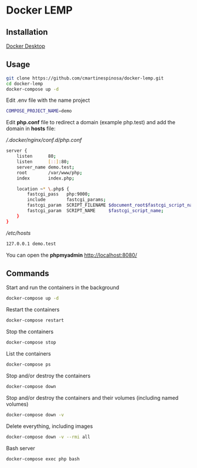 # Docker LEMP

## Installation

[Docker Desktop](https://desktop.docker.com/mac/stable/Docker.dmg)

## Usage

```bash
git clone https://github.com/cmartinespinosa/docker-lemp.git
cd docker-lemp
docker-compose up -d
```

Edit .env file with the name project

```bash
COMPOSE_PROJECT_NAME=demo
```
Edit **php.conf** file to redirect a domain (example php.test) and add the domain in **hosts** file:

*/.docker/nginx/conf.d/php.conf*
```bash
server {
    listen      80;
    listen      [::]:80;
    server_name demo.test;
    root        /var/www/php;
    index       index.php;

    location ~* \.php$ {
        fastcgi_pass   php:9000;
        include        fastcgi_params;
        fastcgi_param  SCRIPT_FILENAME $document_root$fastcgi_script_name;
        fastcgi_param  SCRIPT_NAME     $fastcgi_script_name;
    }
}

```

*/etc/hosts*
```bash
127.0.0.1 demo.test
```




You can open the **phpmyadmin** [http://localhost:8080/](http://localhost:8080/)

## Commands


Start and run the containers in the background
```bash
docker-compose up -d
```

Restart the containers
```bash
docker-compose restart
```

Stop the containers
```bash
docker-compose stop
```

List the containers
```bash
docker-compose ps
```

Stop and/or destroy the containers
```bash
docker-compose down
```

Stop and/or destroy the containers and their volumes (including named volumes)
```bash
docker-compose down -v
```

Delete everything, including images
```bash
docker-compose down -v --rmi all
```

Bash server
```bash
docker-compose exec php bash
```
